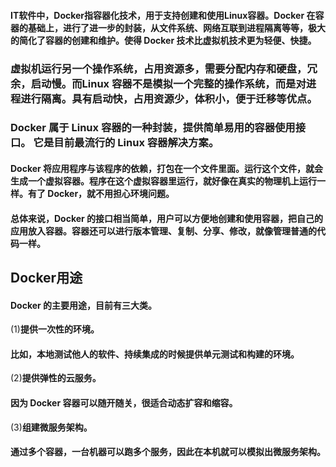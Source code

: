 #### IT软件中，Docker指容器化技术，用于支持创建和使用Linux容器。Docker 在容器的基础上，进行了进一步的封装，从文件系统、网络互联到进程隔离等等，极大的简化了容器的创建和维护。使得 Docker 技术比虚拟机技术更为轻便、快捷。

### 虚拟机运行另一个操作系统，占用资源多，需要分配内存和硬盘，冗余，启动慢。而Linux 容器不是模拟一个完整的操作系统，而是对进程进行隔离。具有启动快，占用资源少，体积小，便于迁移等优点。

### Docker 属于 Linux 容器的一种封装，提供简单易用的容器使用接口。 它是目前最流行的 Linux 容器解决方案。

#### Docker 将应用程序与该程序的依赖，打包在一个文件里面。运行这个文件，就会生成一个虚拟容器。程序在这个虚拟容器里运行，就好像在真实的物理机上运行一样。有了 Docker，就不用担心环境问题。

#### 总体来说，Docker 的接口相当简单，用户可以方便地创建和使用容器，把自己的应用放入容器。容器还可以进行版本管理、复制、分享、修改，就像管理普通的代码一样。

## Docker用途
#### Docker 的主要用途，目前有三大类。
(1)**提供一次性的环境。** 
#### 比如，本地测试他人的软件、持续集成的时候提供单元测试和构建的环境。
(2)**提供弹性的云服务。**
#### 因为 Docker 容器可以随开随关，很适合动态扩容和缩容。
(3)**组建微服务架构。**
#### 通过多个容器，一台机器可以跑多个服务，因此在本机就可以模拟出微服务架构。
